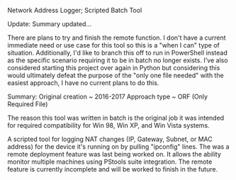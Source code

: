 Network Address Logger; Scripted Batch Tool

Update: Summary updated...

There are plans to try and finish the remote function. I don't have a current immediate need or use case for this tool so this is a "when I can" type of situation. Additionally, I'd like to branch this off to run in PowerShell instead as the specific scenario requiring it to be in batch no longer exists. I've also considered starting this project over again in Python but considering this would ultimately defeat the purpose of the "only one file needed" with the easiest approach, I have no current plans to do this.

Summary: Original creation ~ 2016-2017 Approach type ~ ORF (Only Required File)

The reason this tool was written in batch is the original job it was intended for required compatibility for Win 98, Win XP, and Win Vista systems.

A scripted tool for logging NAT changes (IP, Gateway, Subnet, or MAC address) for the device it's running on by pulling "ipconfig" lines. The was a remote deployment feature was last being worked on. It allows the ability monitor multiple machines using PStools suite integration. The remote feature is currently incomplete and will be worked to finish in the future.